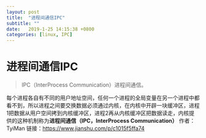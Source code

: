 ```yaml
---
layout: post
title:  "进程间通信IPC"
subtitle: ""
date:   2019-1-25 14:15:38 +0800
categories: [linux, IPC]
---
```


# 进程间通信IPC

>IPC（InterProcess Communication）进程间通信。

每个进程各自有不同的用户地址空间，任何一个进程的全局变量在另一个进程中都看不到，所以进程之间要交换数据必须通过内核，在内核中开辟一块缓冲区，进程1把数据从用户空间拷到内核缓冲区，进程2再从内核缓冲区把数据读走，内核提供的这种机制称为**进程间通信（IPC，InterProcess Communication）**
作者：TyiMan  链接：https://www.jianshu.com/p/c1015f5ffa74


